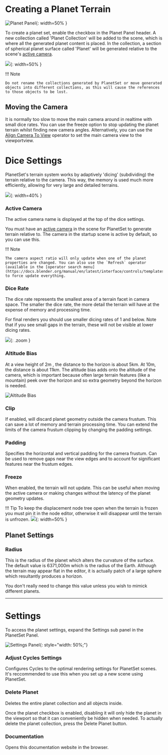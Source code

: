 # Creating a Planet Terrain

![Planet Panel](media/planet_panel.jpg){: width=50% }

To create a planet set, enable the checkbox in the Planet Panel header. A new collection called 'Planet Collection' will be added to the scene, which is where all the generated planet content is placed. In the collection, a section of spherical planet surface called 'Planet' will be generated relative to the scene's [active camera](https://docs.blender.org/manual/en/latest/editors/3dview/navigate/camera_view.html#setting-the-active-camera).

![](media/default_planet_terrain.jpg){: width=50% }

!!! Note

    Do not rename the collections generated by PlanetSet or move generated objects into different collections, as this will cause the references to those objects to be lost.

## Moving the Camera

It is normally too slow to move the main camera around in realtime with small dice rates. You can use the freeze option to stop updating the planet terrain whilst finding new camera angles. Alternatively, you can use the [Align Camera To View](https://docs.blender.org/manual/en/2.79/editors/3dview/navigate/align.html#align-view-menu) operator to set the main camera view to the viewportview.


# Dice Settings

PlanetSet's terrain system works by adaptively 'dicing' (subdividing) the terrain relative to the camera. This way, the memory is used much more efficiently, allowing for very large and detailed terrains.

![](media/dice_settings.jpg){: width=40% }

### Active Camera

The active camera name is displayed at the top of the dice settings.

You must have an [active camera](https://docs.blender.org/manual/en/latest/editors/3dview/navigate/camera_view.html#setting-the-active-camera) in the scene for PlanetSet to generate terrain relative to. The camera in the startup scene is active by default, so you can use this.

!!! Note

    The camera aspect ratio will only update when one of the planet properties are changed. You can also use the `Refresh` operator (available in the [operator search menu](https://docs.blender.org/manual/en/latest/interface/controls/templates/operator_search.html)) to force update everything.

### Dice Rate
The dice rate represents the smallest area of a terrain facet in camera space. The smaller the dice rate, the more detail the terrain will have at the expense of memory and processing time.

For final renders you should use smaller dicing rates of 1 and below. Note that if you see small gaps in the terrain, these will not be visible at lower dicing rates.

![](media/dice_rate_comparison.jpg){: .zoom }

### Altitude Bias
At a view height of 2m , the distance to the horizon is about 5km. At 10m, the distance is about 11km. The altitude bias adds onto the altitude of the camera, which is important because often large terrain features (like a mountain) peek over the horizon and so extra geometry beyond the horizon is needed.

![Altitude Bias](media/altitude_bias_diagram.jpg)

### Clip
If enabled, will discard planet geometry outside the camera frustum. This can save a lot of memory and terrain processing time. You can extend the limits of the camera frustum clipping by changing the padding settings.

### Padding
Specifies the horizontal and vertical padding for the camera frustum. Can be used to remove gaps near the view edges and to account for significant features near the frustum edges.

### Freeze
When enabled, the terrain will not update. This can be useful when moving the active camera or making changes without the latency of the planet geometry updates.

!!! Tip
    To keep the displacement node tree open when the terrain is frozen you must pin it in the node editor, otherwise it will disappear until the terrain is unfrozen.
    ![](media/pin_node_tree.jpg){: width=50% }

## Planet Settings

### Radius
This is the radius of the planet which alters the curvature of the surface. The default value is 6371,000m which is the radius of the Earth. Although the terrain may appear flat in the editor, it is actually patch of a large sphere which resultantly produces a horizon.

You don't really need to change this value unless you wish to mimick different planets.

---

# Settings

To access the planet settings, expand the Settings sub panel in the PlanetSet Panel.

![Settings Panel](media/settings_panel.jpg){: style="width: 50%;"}

### Adjust Cycles Settings

Configures Cycles to the optimal rendering settings for PlanetSet scenes. It's reccommended to use this when you set up a new scene using PlanetSet.

### Delete Planet

Deletes the entire planet collection and all objects inside.

Once the planet checkbox is enabled, disabling it will only hide the planet in the viewport so that it can conveniently be hidden when needed. To actually delete the planet collection, press the Delete Planet button.

### Documentation

Opens this documentation website in the browser.